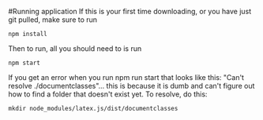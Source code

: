 #Running application
If this is your first time downloading, or you have just git pulled, make sure to run
```
npm install
```
Then to run, all you should need to is run
```
npm start
```

If you get an error when you run npm run start that looks like this: "Can't resolve ./documentclasses"... this is because it is dumb and can't figure out how to find a folder that doesn't exist yet.
To resolve, do this: 
```
mkdir node_modules/latex.js/dist/documentclasses
```
